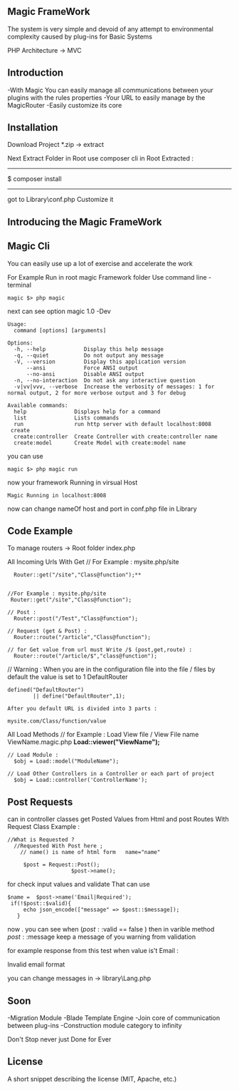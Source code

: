 ## Magic FrameWork

The system is very simple and devoid of any attempt to environmental complexity caused by plug-ins for Basic Systems

PHP Architecture -> MVC



## Introduction

-With Magic You can easily manage all communications between your plugins with the rules properties
-Your URL to easily manage by the MagicRouter
-Easily customize its core


## Installation

Download Project *.zip -> extract 
 
 Next Extract Folder in Root use composer cli in Root Extracted : 

-----------------------------------------------------

$ composer install 

-----------------------------------------------------

got to Library\conf.php    Customize it


## Introducing the Magic FrameWork


## Magic Cli
You can easily use up a lot of exercise and accelerate the work

For Example
   Run in root magic Framework folder Use command line - terminal

    magic $> php magic
next can see option
    magic 1.0 -Dev

    Usage:
      command [options] [arguments]

    Options:
      -h, --help            Display this help message
      -q, --quiet           Do not output any message
      -V, --version         Display this application version
          --ansi            Force ANSI output
          --no-ansi         Disable ANSI output
      -n, --no-interaction  Do not ask any interactive question
      -v|vv|vvv, --verbose  Increase the verbosity of messages: 1 for normal output, 2 for more verbose output and 3 for debug

    Available commands:
      help               Displays help for a command
      list               Lists commands
      run                run http server with default localhost:8008
     create
      create:controller  Create Controller with create:controller name
      create:model       Create Model with create:model name

you can use

    magic $> php magic run

now your framework Running in virsual Host

    Magic Running in localhost:8008
now can change nameOf host and port in conf.php file in Library

## Code Example
To manage routers -> Root folder  index.php

All Incoming Urls With Get
	// For Example : mysite.php/site

    
 	  Router::get("/site","Class@function");**

	
	//For Example : mysite.php/site
 	 Router::get("/site","Class@function");
 	 
	// Post :
	  Router::post("/Test","Class@function");
	
	// Request (get & Post) : 
	  Router::route("/article","Class@function");

	// for Get value from url must Write /$ (post,get,route) : 
	  Router::route("/article/$","class@function");

// Warning : When you are in the configuration file into the file / files by default the value is set to 1 DefaultRouter

	defined("DefaultRouter")
            || define("DefaultRouter",1);

	After you default URL is divided into 3 parts : 

	mysite.com/Class/function/value

All Load Methods
	// for Example : Load View file / View File name   ViewName.magic.php
	  **Load::viewer("ViewName");**
	
	// Load Module : 
	  $obj = Load::model("ModuleName");
	
	// Load Other Controllers in a Controller or each part of project
	  $obj = Load::controller('ControllerName');

## Post Requests

can in controller classes get Posted Values from Html and post Routes With 
    Request Class
    Example :

    //What is Requested ? 
      //Requested With Post here ;
        // name() is name of html form   name="name" 
        
         $post = Request::Post();
                        $post->name();

  for check input values and validate That
   can use


    $name =  $post->name('Email|Required');
     if(!$post::$valid){
         echo json_encode(["message" => $post::$message]);
       }

now . you can see when ($post::$valid == false ) then in varible method $post::$message keep a message of you warning from validation

for example response from this test when value is't Email  :

Invalid email format


you can change messages in -> library\Lang.php

## Soon

-Migration Module
-Blade Template Engine
-Join core of communication between plug-ins
-Construction module category to infinity


Don't Stop never just Done for Ever

## License

A short snippet describing the license (MIT, Apache, etc.)
